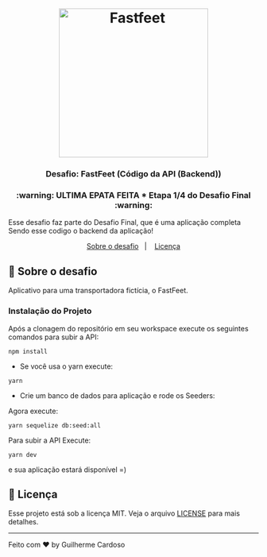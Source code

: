 <h1 align="center">
  <img alt="Fastfeet" title="Fastfeet" src="https://github.com/Rocketseat/bootcamp-gostack-desafio-02/blob/master/.github/logo.png" width="300px" />
</h1>

<h3 align="center">
  Desafio: FastFeet (Código da API (Backend))
</h3>

<h3 align="center">
  :warning: ULTIMA EPATA FEITA * Etapa 1/4 do Desafio Final :warning:
</h3>

<p>Esse desafio faz parte do Desafio Final, que é uma aplicação completa Sendo esse codigo o backend da aplicação!</p>


<p align="center">
  <a href="#rocket-sobre-o-desafio">Sobre o desafio</a>&nbsp;&nbsp;&nbsp;|&nbsp;&nbsp;&nbsp;
  <a href="#memo-licença">Licença</a>
</p>

## :rocket: Sobre o desafio

Aplicativo para uma transportadora fictícia, o FastFeet.

### **Instalação do Projeto**

Após a clonagem do repositório em seu workspace execute os seguintes comandos para subir a API:

``
npm install
``
- Se você usa o yarn execute:


``
yarn
``
- Crie um banco de dados para aplicação e rode os Seeders:

Agora execute:

    yarn sequelize db:seed:all



Para subir a API Execute:

``
yarn dev
``

e sua aplicação estará disponível =)

## :memo: Licença

Esse projeto está sob a licença MIT. Veja o arquivo [LICENSE](LICENSE.md) para mais detalhes.

---

Feito com ♥ by Guilherme Cardoso

